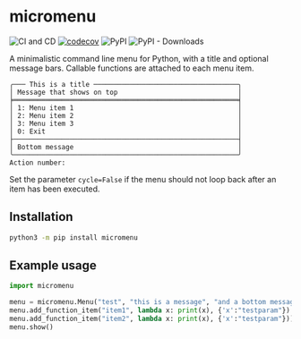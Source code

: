 # micromenu

![CI and CD](https://github.com/andli/micromenu/workflows/CI%20and%20CD/badge.svg) [![codecov](https://codecov.io/gh/andli/micromenu/branch/master/graph/badge.svg)](https://codecov.io/gh/andli/micromenu) ![PyPI](https://img.shields.io/pypi/v/micromenu) ![PyPI - Downloads](https://img.shields.io/pypi/dm/micromenu)

A minimalistic command line menu for Python, with a title and optional message bars. Callable functions are attached to each menu item.

```terminal
╭─── This is a title ────────────────────────────────────╮
│ Message that shows on top                              │
╞════════════════════════════════════════════════════════╡
│ 1: Menu item 1                                         │
│ 2: Menu item 2                                         │
│ 3: Menu item 3                                         │
│ 0: Exit                                                │
├────────────────────────────────────────────────────────┤
│ Bottom message                                         │
╰────────────────────────────────────────────────────────╯
Action number:
```

Set the parameter `cycle=False` if the menu should not loop back after an item has been executed.

## Installation

```bash
python3 -m pip install micromenu
```

## Example usage

```python
import micromenu

menu = micromenu.Menu("test", "this is a message", "and a bottom message")
menu.add_function_item("item1", lambda x: print(x), {'x':"testparam"})
menu.add_function_item("item2", lambda x: print(x), {'x':"testparam"}))
menu.show()
```
